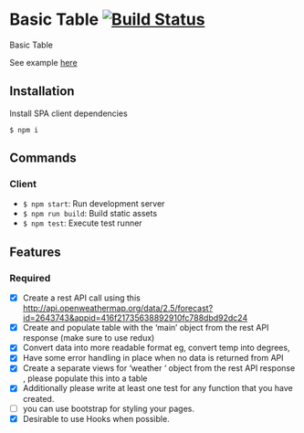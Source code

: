 # Basic Table [![Build Status](https://travis-ci.com/gyss/basic-table.svg?branch=master)](https://travis-ci.com/gyss/basic-table.svg?branch=master)

Basic Table

See example [here](https://gyss.github.io/basic-table/)

## Installation

Install SPA client dependencies

```
$ npm i
```

## Commands

### Client

- `$ npm start`: Run development server
- `$ npm run build`: Build static assets
- `$ npm test`: Execute test runner

## Features

### Required

- [x] Create a rest API call using this http://api.openweathermap.org/data/2.5/forecast?id=2643743&appid=416f21735638892910fc788dbd92dc24
- [x] Create and populate table with the ‘main’ object from the rest API response (make sure to use redux)
- [x] Convert data into more readable format eg, convert temp into degrees,
- [x] Have some error handling in place when no data is returned from API
- [x] Create a separate views for ‘weather ‘ object from the rest API response , please populate this into a table
- [x] Additionally please write at least one test for any function that you have created.
- [ ] you can use bootstrap for styling your pages.
- [x] Desirable to use Hooks when possible.
